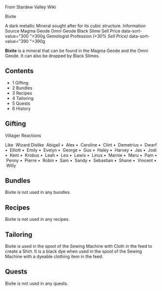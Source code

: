 From Stardew Valley Wiki

Bixite

A dark metallic Mineral sought after for its cubic structure. Information Source Magma Geode Omni Geode Black Slime Sell Price data-sort-value="300 "&gt;300g Gemologist Profession *(+30% Sell Price)* data-sort-value="390 "&gt;390g

**Bixite** is a mineral that can be found in the Magma Geode and the Omni Geode. It can also be dropped by Black Slimes.

## Contents

- 1 Gifting
- 2 Bundles
- 3 Recipes
- 4 Tailoring
- 5 Quests
- 6 History

## Gifting

Villager Reactions

Like  Wizard Dislike  Abigail •  Alex •  Caroline •  Clint •  Demetrius •  Dwarf •  Elliott •  Emily •  Evelyn •  George •  Gus •  Haley •  Harvey •  Jas •  Jodi •  Kent •  Krobus •  Leah •  Leo •  Lewis •  Linus •  Marnie •  Maru •  Pam •  Penny •  Pierre •  Robin •  Sam •  Sandy •  Sebastian •  Shane •  Vincent •  Willy

## Bundles

Bixite is not used in any bundles.

## Recipes

Bixite is not used in any recipes.

## Tailoring

Bixite is used in the spool of the Sewing Machine with Cloth in the feed to create a Shirt. It is a black dye when used in the spool of the Sewing Machine with a dyeable clothing item in the feed.

## Quests

Bixite is not used in any quests.